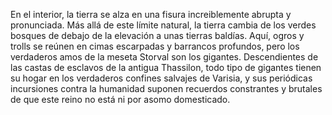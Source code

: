En el interior, la tierra se alza en una fisura increiblemente abrupta y pronunciada.
Más allá de este límite natural, la tierra cambia de los verdes bosques de debajo de la elevación a unas tierras baldías.
Aquí, ogros y trolls se reúnen en cimas escarpadas y barrancos profundos, pero los verdaderos amos de la meseta Storval son los gigantes.
Descendientes de las castas de esclavos de la antigua Thassilon, todo tipo de gigantes tienen su hogar en los verdaderos confines salvajes de Varisia, y sus periódicas incursiones contra la humanidad suponen recuerdos constrantes y brutales de que este reino no está ni por asomo domesticado.

